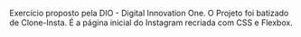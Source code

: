 Exercício proposto pela DIO - Digital Innovation One. 
O Projeto foi batizado de Clone-Insta.
É a página inicial do Instagram recriada com CSS e Flexbox.
